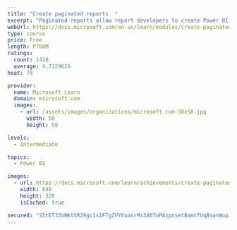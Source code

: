 ```yaml
---
title: "Create paginated reports  "
excerpt: "Paginated reports allow report developers to create Power BI artifacts that have tightly controlled rendering requirements. Paginated reports are ideal for creating sales invoices, receipts, purchase orders, and tabular data. This module will teach you how to create reports, add parameters, and work with tables and charts in paginated reports."
webUrl: https://docs.microsoft.com/en-us/learn/modules/create-paginated-reports-power-bi/
type: course
price: Free
length: PT60M
ratings:
  count: 1438
  average: 4.7329626
heat: 78

provider:
  name: Microsoft Learn
  domain: microsoft.com
  images:
    - url: /assets/images/organizations/microsoft.com-50x50.jpg
      width: 50
      height: 50

levels:
  - Intermediate

topics:
  - Power BI

images:
  - url: https://docs.microsoft.com/learn/achievements/create-paginated-reports-power-bi-social.png
    width: 640
    height: 320
    isCached: true

secured: "S5t6T33VHKtSRZ9gc1s1FTgZVY6uasrMs3d07oPAzpnset8amtfUqBswnWupJLILLjlnpgppY2yfDMeTE/cUbmFdRuyRFhNt9XiHO9Uh6phP1m9BVLYPTrLwSjRvY2vOHowYRrwVkMXNeKfBwJMvfbXHEdrN9hZo682qm7RH1NgtWiColZj2qVD6BamYw92azFm5ESEJLgDTr7HL+TRS8phdoK+Ps8xiL1dL/9F45hsQeFTWbdw8pA4rkd638eX6QwBfi2X/bDppysAhpaRdOnt7HC8OSv8e65gYYiltHGAk3IoxgGO5IAvA2TZbU3vLBcPKTzFTFyzCUOakW9dt0fVMZRnDoAEZ+MYPyO2E6bu5Nav3Tjbf1tPQLQM8Ti0JaDEr6NRuyQCd2l8EsCQPs17K4jIhgPOAySFEpz6+EBo=;BRuwzpTO9oavAfwGiU0kGg=="
---
```


